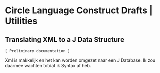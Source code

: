 ﻿Circle Language Construct Drafts | Utilities
============================================

Translating XML to a J Data Structure
-------------------------------------

`[ Preliminary documentation ]`

Xml is makkelijk en het kan worden omgezet naar een J Database. Ik zou daarmee wachten totdat ik Syntax af heb.